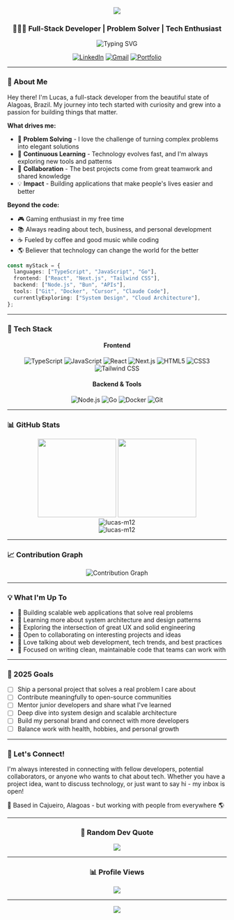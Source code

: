 <div align="center">
  <img src="https://capsule-render.vercel.app/api?type=waving&color=gradient&customColorList=12&height=200&section=header&text=Lucas%20Marinho&fontSize=80&fontAlignY=35&animation=twinkling&fontColor=fff" />
</div>

<div align="center">
  
  ### 👨🏻‍💻 Full-Stack Developer | Problem Solver | Tech Enthusiast
  
  <img src="https://readme-typing-svg.herokuapp.com?font=Fira+Code&weight=600&size=22&pause=1000&color=3B82F6&center=true&vCenter=true&random=false&width=600&lines=Transforming+ideas+into+reality;Passionate+about+creating+great+UX;From+Alagoas%2C+coding+for+the+world+🌎;Always+learning%2C+always+growing" alt="Typing SVG" />
  
  <br/>
  
  [![LinkedIn](https://img.shields.io/badge/LinkedIn-0077B5?style=for-the-badge&logo=linkedin&logoColor=white)](https://www.linkedin.com/in/lucas-m12/)
  [![Gmail](https://img.shields.io/badge/Gmail-D14836?style=for-the-badge&logo=gmail&logoColor=white)](mailto:lucasmarinhodasilva2@gmail.com)
  [![Portfolio](https://img.shields.io/badge/Portfolio-000000?style=for-the-badge&logo=About.me&logoColor=white)](https://lucasmarinho.com.br)
  
</div>

---

### 👋 About Me

Hey there! I'm Lucas, a full-stack developer from the beautiful state of Alagoas, Brazil. My journey into tech started with curiosity and grew into a passion for building things that matter.

**What drives me:**
- 🎯 **Problem Solving** - I love the challenge of turning complex problems into elegant solutions
- 🌱 **Continuous Learning** - Technology evolves fast, and I'm always exploring new tools and patterns
- 🤝 **Collaboration** - The best projects come from great teamwork and shared knowledge
- 💡 **Impact** - Building applications that make people's lives easier and better

**Beyond the code:**
- 🎮 Gaming enthusiast in my free time
- 📚 Always reading about tech, business, and personal development
- ☕ Fueled by coffee and good music while coding
- 🌎 Believer that technology can change the world for the better

```typescript
const myStack = {
  languages: ["TypeScript", "JavaScript", "Go"],
  frontend: ["React", "Next.js", "Tailwind CSS"],
  backend: ["Node.js", "Bun", "APIs"],
  tools: ["Git", "Docker", "Cursor", "Claude Code"],
  currentlyExploring: ["System Design", "Cloud Architecture"],
};
```

---

### 🚀 Tech Stack

<div align="center">

#### Frontend
![TypeScript](https://img.shields.io/badge/TypeScript-007ACC?style=for-the-badge&logo=typescript&logoColor=white)
![JavaScript](https://img.shields.io/badge/JavaScript-F7DF1E?style=for-the-badge&logo=javascript&logoColor=black)
![React](https://img.shields.io/badge/React-20232A?style=for-the-badge&logo=react&logoColor=61DAFB)
![Next.js](https://img.shields.io/badge/Next.js-000?style=for-the-badge&logo=nextdotjs&logoColor=white)
![HTML5](https://img.shields.io/badge/HTML5-E34F26?style=for-the-badge&logo=html5&logoColor=white)
![CSS3](https://img.shields.io/badge/CSS3-1572B6?style=for-the-badge&logo=css3&logoColor=white)
![Tailwind CSS](https://img.shields.io/badge/Tailwind_CSS-38B2AC?style=for-the-badge&logo=tailwind-css&logoColor=white)

#### Backend & Tools
![Node.js](https://img.shields.io/badge/Node.js-43853D?style=for-the-badge&logo=node.js&logoColor=white)
![Go](https://img.shields.io/badge/Go-00ADD8?style=for-the-badge&logo=go&logoColor=white)
![Docker](https://img.shields.io/badge/Docker-2496ED?style=for-the-badge&logo=docker&logoColor=white)
![Git](https://img.shields.io/badge/Git-F05032?style=for-the-badge&logo=git&logoColor=white)

</div>

---

### 📊 GitHub Stats

<div align="center">
  <img height="180em" src="https://github-readme-stats.vercel.app/api?username=lucas-m12&show_icons=true&theme=tokyonight&include_all_commits=true&count_private=true&hide_border=true"/>
  <img height="180em" src="https://github-readme-stats.vercel.app/api/top-langs/?username=lucas-m12&layout=compact&langs_count=8&theme=tokyonight&hide_border=true"/>
</div>

<div align="center">
  <img src="https://github-readme-streak-stats.herokuapp.com/?user=lucas-m12&theme=tokyonight&hide_border=true" alt="lucas-m12" />
</div>

<div align="center">
  <img src="https://github-profile-trophy.vercel.app/?username=lucas-m12&theme=tokyonight&no-frame=true&no-bg=true&row=1&column=7" alt="lucas-m12" />
</div>

---

### 📈 Contribution Graph

<div align="center">
  <img src="https://github-readme-activity-graph.vercel.app/graph?username=lucas-m12&theme=tokyo-night&hide_border=true&area=true" alt="Contribution Graph" />
</div>

---

### 💡 What I'm Up To

- 🔨 Building scalable web applications that solve real problems
- 📖 Learning more about system architecture and design patterns
- 🌟 Exploring the intersection of great UX and solid engineering
- 🤝 Open to collaborating on interesting projects and ideas
- 💬 Love talking about web development, tech trends, and best practices
- 🎯 Focused on writing clean, maintainable code that teams can work with

---

### 🎯 2025 Goals

- [ ] Ship a personal project that solves a real problem I care about
- [ ] Contribute meaningfully to open-source communities
- [ ] Mentor junior developers and share what I've learned
- [ ] Deep dive into system design and scalable architecture
- [ ] Build my personal brand and connect with more developers
- [ ] Balance work with health, hobbies, and personal growth

---

### 🤝 Let's Connect!

I'm always interested in connecting with fellow developers, potential collaborators, or anyone who wants to chat about tech. Whether you have a project idea, want to discuss technology, or just want to say hi - my inbox is open!

📍 Based in Cajueiro, Alagoas - but working with people from everywhere 🌎

---

<div align="center">
  
  ### 💭 Random Dev Quote
  
  ![](https://quotes-github-readme.vercel.app/api?type=horizontal&theme=tokyonight)
  
  ---
  
  ### 📊 Profile Views
  
  ![](https://komarev.com/ghpvc/?username=lucas-m12&color=blue&style=for-the-badge)
  
  ---
  
  <img src="https://capsule-render.vercel.app/api?type=waving&color=gradient&customColorList=12&height=100&section=footer" />
  
</div>
